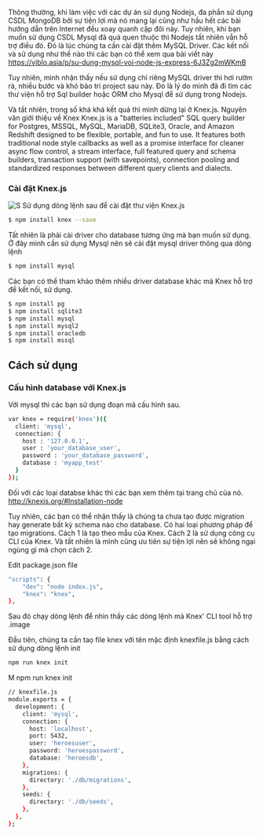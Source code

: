 Thông thường, khi làm việc với các dự án sử dụng Nodejs, đa phần sử dụng CSDL MongoDB bởi sự tiện lợi mà nó mang lại cũng như 
hầu hết các bài hướng dẫn trên Internet đều xoay quanh cặp đôi này.
Tuy nhiên, khi bạn muốn sử dụng CSDL Mysql đã quá quen thuộc thì Nodejs tất nhiên vẫn hỗ trợ điều đó. Đó là lúc chúng ta cần cài đặt thêm
MySQL Driver.
Các kết nối và sử dụng như thế nào thì các bạn có thể xem qua bài viết này
https://viblo.asia/p/su-dung-mysql-voi-node-js-express-6J3Zg2mWKmB

Tuy nhiên, mình nhận thấy nếu sử dụng chỉ riêng MySQL driver thì hơi rườm rà, nhiều bước và khó bảo trì project sau này.
Đó là lý do mình đã đi tìm các thư viện hỗ trợ Sql builder hoặc ORM cho Mysql để sử dụng trong Nodejs.

Và tất nhiên, trong số khá khá kết quả thì mình dừng lại ở Knex.js.
Nguyên văn giới thiệu về Knex
Knex.js is a "batteries included" SQL query builder for Postgres, MSSQL, MySQL, MariaDB, SQLite3, Oracle, and Amazon Redshift designed to be flexible, portable, and fun to use. It features both traditional node style callbacks as well as a promise interface for cleaner async flow control, a stream interface, full featured query and schema builders, transaction support (with savepoints), connection pooling and standardized responses between different query clients and dialects.



### Cài đặt Knex.js
![S](https://i.imgur.com/DPBVBkA.gif)
Sử dụng dòng lệnh sau để cài đặt thư viện Knex.js
```sh
$ npm install knex --save
```
Tất nhiên là phải cài driver cho database tương ứng mà bạn muốn sử dụng. Ở đây mình cần sử dụng Mysql nên sẽ cài đặt mysql driver
thông qua dòng lệnh
```sh
$ npm install mysql
```
Các bạn có thể tham khảo thêm nhiều driver database khác mà Knex hỗ trợ để kết nối, sử dụng.
```sh
$ npm install pg
$ npm install sqlite3
$ npm install mysql
$ npm install mysql2
$ npm install oracledb
$ npm install mssql
```
## Cách sử dụng
### Cấu hình database với Knex.js

Với mysql thì các bạn sử dụng đoạn mã cấu hình sau.
```sh
var knex = require('knex')({
  client: 'mysql',
  connection: {
    host : '127.0.0.1',
    user : 'your_database_user',
    password : 'your_database_password',
    database : 'myapp_test'
  }
});
```
Đối với các loại databse khác thì các bạn xem thêm tại trang chủ của nó. http://knexjs.org/#Installation-node

Tuy nhiên, các bạn có thể nhận thấy là chúng ta chưa tạo được migration hay generate bất kỳ schema nào cho database. 
Có hai loại phương pháp để tạo migrations. Cách 1 là tạo theo mẫu của Knex. Cách 2 là sử dụng công cụ CLI của Knex.
Và tất nhiên là mình cũng ưu tiên sự tiện lợi nên sẽ không ngại ngùng gì mà chọn cách 2.

Edit package.json file
```sh
"scripts": {
    "dev": "node index.js",
    "knex": "knex",
},
```

Sau đó chạy dòng lệnh để nhìn thấy các dòng lệnh mà Knex' CLI tool hỗ trợ
.image

Đầu tiên, chúng ta cần taọ file knex với tên mặc định knexfile.js bằng cách sử dụng dòng lệnh init
```sh
npm run knex init
```
M
npm run knex init

```sh
// knexfile.js
module.exports = {
  development: {
    client: 'mysql',
    connection: {
      host: 'localhost',
      port: 5432,
      user: 'heroesuser',
      password: 'heroespassword',
      database: 'heroesdb',
    },
    migrations: {
      directory: './db/migrations',
    },
    seeds: {
      directory: './db/seeds',
    },
  },
};
```
